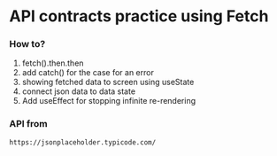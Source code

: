 # API contracts practice using Fetch

### How to?

1. fetch().then.then
2. add catch() for the case for an error
3. showing fetched data to screen using useState
4. connect json data to data state
5. Add useEffect for stopping infinite re-rendering

### API from

```
https://jsonplaceholder.typicode.com/

```

